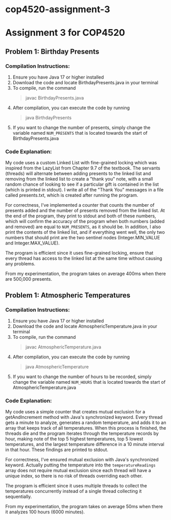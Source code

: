 # cop4520-assignment-3
# Assignment 3 for COP4520
## Problem 1: Birthday Presents
### Compilation Instructions:
1) Ensure you have Java 17 or higher installed
2) Download the code and locate BirthdayPresents.java in your terminal
3) To compile, run the command
   > javac BirthdayPresents.java
4) After compilation, you can execute the code by running
   > java BirthdayPresents
5) If you want to change the number of presents, simply change the variable named `NUM_PRESENTS` that is located towards the start of
   BirthdayPresents.java
### Code Explanation:
My code uses a custom Linked List with fine-grained locking which was inspired from the
LazyList from Chapter 9.7 of the textbook. The servants (threads) will alternate between adding presents to the linked list
and removing from the linked list to create a "thank you" note, with a small random chance of looking to see if a particular gift
is contained in the list (which is printed in stdout). I write all of the "Thank You" messages in a file called presents.txt,
which is created after running the program.

For correctness, I've implemented a counter that counts the number of presents added and the number of presents removed from
the linked list. At the end of the program, they print to stdout and both of these numbers, which will confirm the accuracy of
the program when both numbers (added and removed) are equal to `NUM_PRESENTS`, as it should be.
In addition, I also print the contents of the linked list, and if everything went well, the only two numbers that should print
are the two sentinel nodes (Integer.MIN_VALUE and Integer.MAX_VALUE).

The program is efficient since it uses fine-grained locking, ensure that every thread has access to the linked list at the same
time without causing any problems.

From my experimentation, the program takes on average 400ms when there are 500,000 presents.

## Problem 1: Atmospheric Temperatures
### Compilation Instructions:
1) Ensure you have Java 17 or higher installed
2) Download the code and locate AtmosphericTemperature.java in your terminal
3) To compile, run the command
   > javac AtmosphericTemperature.java
4) After compilation, you can execute the code by running
   > java AtmosphericTemperature
5) If you want to change the number of hours to be recorded, simply change the variable named `NUM_HOURS` that is located towards the start of
   AtmosphericTemperature.java
### Code Explanation:
My code uses a simple counter that creates mutual exclusion for a getAndIncrement method with Java's synchronized keyword. Every thread
gets a minute to analyze, generates a random temperature, and adds it to an array that keeps track of all temperatures. When this process
is finished, the threads die and the program iterates through the temperature records by hour, making note of the top 5 highest
temperatures, top 5 lowest temperatures, and the largest temperature difference in a 10 minute interval in that hour.
These findings are printed to stdout.

For correctness, I've ensured mutual exclusion with Java's synchronized keyword. Actually putting the temperature into the
`temperatureReadings` array does not require mutual exclusion since each thread will have a unique index, so there is no
risk of threads overriding each other.

The program is efficient since it uses multiple threads to collect the temperatures concurrently instead of a single
thread collecting it sequentially.

From my experimentation, the program takes on average 50ms when there it analyzes 100 hours (6000 minutes).
